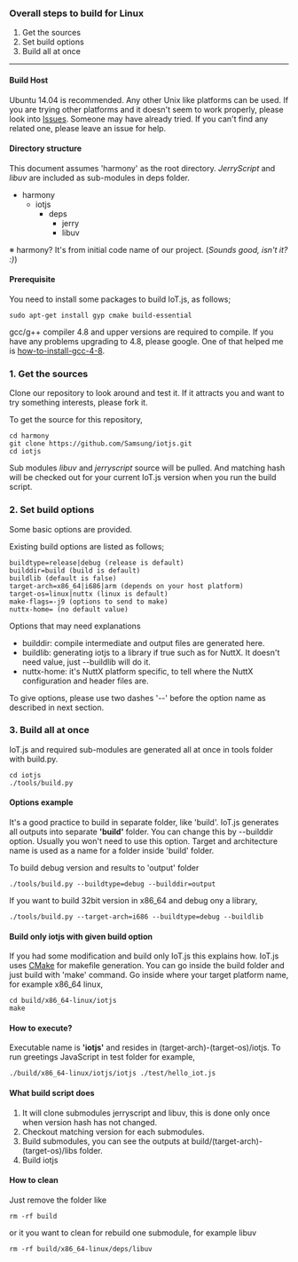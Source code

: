 ### Overall steps to build for Linux
1. Get the sources
2. Set build options
3. Build all at once


***


#### Build Host
Ubuntu 14.04 is recommended. Any other Unix like platforms can be used. If you are trying other platforms and it doesn't seem to work properly, please look into [Issues](https://github.com/Samsung/iotjs/issues). Someone may have already tried. If you can't find any related one, please leave an issue for help.

#### Directory structure

This document assumes 'harmony' as the root directory. _JerryScript_ and _libuv_ are included as sub-modules in deps folder.

* harmony
    * iotjs
        * deps
            * jerry
            * libuv

※ harmony? It's from initial code name of our project. (_Sounds good, isn't it? :)_)

#### Prerequisite

You need to install some packages to build IoT.js, as follows;

```
sudo apt-get install gyp cmake build-essential
```

gcc/g++ compiler 4.8 and upper versions are required to compile. If you have any problems upgrading to 4.8, please google. One of that helped me is [how-to-install-gcc-4-8](http://askubuntu.com/questions/271388/how-to-install-gcc-4-8).


### 1. Get the sources

Clone our repository to look around and test it. If it attracts you and want to try something interests, please fork it.

To get the source for this repository, 
```
cd harmony
git clone https://github.com/Samsung/iotjs.git
cd iotjs
```

Sub modules _libuv_ and _jerryscript_ source will be pulled. And matching hash will be checked out for your current IoT.js version when you run the build script.


### 2. Set build options

Some basic options are provided.

Existing build options are listed as follows;
```
buildtype=release|debug (release is default)
builddir=build (build is default)
buildlib (default is false)
target-arch=x86_64|i686|arm (depends on your host platform)
target-os=linux|nuttx (linux is default)
make-flags=-j9 (options to send to make)
nuttx-home= (no default value)
```

Options that may need explanations
* builddir: compile intermediate and output files are generated here. 
* buildlib: generating iotjs to a library if true such as for NuttX. It doesn't need value, just --buildlib will do it.
* nuttx-home: it's NuttX platform specific, to tell where the NuttX configuration and header files are.

To give options, please use two dashes '--' before the option name as described in next section.


### 3. Build all at once

IoT.js and required sub-modules are generated all at once in tools folder with build.py.

```
cd iotjs
./tools/build.py
```

#### Options example

It's a good practice to build in separate folder, like 'build'. IoT.js generates all outputs into separate **'build'** folder. You can change this by --builddir option. Usually you won't need to use this option. Target and architecture name is used as a name for a folder inside 'build' folder.

To build debug version and results to 'output' folder
```
./tools/build.py --buildtype=debug --builddir=output
```

If you want to build 32bit version in x86_64 and debug ony a library,
```
./tools/build.py --target-arch=i686 --buildtype=debug --buildlib
```

#### Build only iotjs with given build option

If you had some modification and build only IoT.js this explains how. IoT.js uses [CMake](http://www.cmake.org/) for makefile generation. You can go inside the build folder and just build with 'make' command. Go inside where your target platform name, for example x86_64 linux,
```
cd build/x86_64-linux/iotjs
make
```

#### How to execute?

Executable name is **'iotjs'** and resides in (target-arch)-(target-os)/iotjs. To run greetings JavaScript in test folder for example,

```
./build/x86_64-linux/iotjs/iotjs ./test/hello_iot.js
```

#### What build script does

1. It will clone submodules jerryscript and libuv, this is done only once when version hash has not changed.
2. Checkout matching version for each submodules.
3. Build submodules, you can see the outputs at build/(target-arch)-(target-os)/libs folder.
4. Build iotjs


#### How to clean

Just remove the folder like
```
rm -rf build
```
or it you want to clean for rebuild one submodule, for example libuv
```
rm -rf build/x86_64-linux/deps/libuv
```

